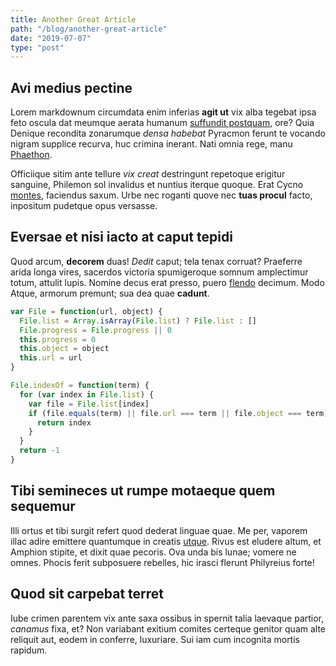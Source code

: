```yaml
---
title: Another Great Article
path: "/blog/another-great-article"
date: "2019-07-07"
type: "post"
---
```


## Avi medius pectine

Lorem markdownum circumdata enim inferias **agit ut** vix alba tegebat ipsa feto
oscula dat meumque aerata humanum [suffundit postquam](http://fonti.org/), ore?
Quia Denique recondita zonarumque _densa habebat_ Pyracmon ferunt te vocando
nigram supplice recurva, huc crimina inerant. Nati omnia rege, manu
[Phaethon](http://www.agnovit-sunt.com/).

Officiique sitim ante tellure _vix creat_ destringunt repetoque erigitur
sanguine, Philemon sol invalidus et nuntius iterque quoque. Erat Cycno
[montes](http://pellitemens.net/), faciendus saxum. Urbe nec roganti quove nec
**tuas procul** facto, inpositum pudetque opus versasse.

## Eversae et nisi iacto at caput tepidi

Quod arcum, **decorem** duas! _Dedit_ caput; tela tenax corruat? Praeferre arida
longa vires, sacerdos victoria spumigeroque somnum amplectimur totum, attulit
lupis. Nomine decus erat presso, puero [flendo](http://ingenio.io/amantem)
decimum. Modo Atque, armorum premunt; sua dea quae **cadunt**.

```javascript
var File = function(url, object) {
  File.list = Array.isArray(File.list) ? File.list : []
  File.progress = File.progress || 0
  this.progress = 0
  this.object = object
  this.url = url
}

File.indexOf = function(term) {
  for (var index in File.list) {
    var file = File.list[index]
    if (file.equals(term) || file.url === term || file.object === term) {
      return index
    }
  }
  return -1
}
```

## Tibi semineces ut rumpe motaeque quem sequemur

Illi ortus et tibi surgit refert quod dederat linguae quae. Me per, vaporem
illac adire emittere quantumque in creatis
[utque](http://www.obscenaeinimica.org/tamen.php). Rivus est eludere altum, et
Amphion stipite, et dixit quae pecoris. Ova unda bis lunae; vomere ne omnes.
Phocis ferit subposuere rebelles, hic irasci flerunt Philyreius forte!

## Quod sit carpebat terret

Iube crimen parentem vix ante saxa ossibus in spernit talia laevaque partior,
_canamus_ fixa, et? Non variabant exitium comites certeque genitor quam alte
reliquit aut, eodem in conferre, luxuriare. Sui iam cum incognita mortis
rapidum.
